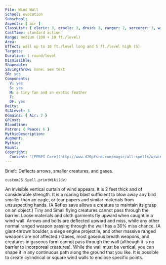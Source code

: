 ```yaml
---
File: Wind Wall
School: evocation
Subschool: 
Aspects: [ air ]
ClassList: { cleric: 3, oracle: 3, druid: 3, ranger: 2, sorcerer: 3, wizard: 3, summoner: 2, magus: 3, bloodrager: 3, shaman: 3, occultist: 3, spiritualist: 3, unchained summoner: 3 }
CastTime: standard action
Range: medium (100 + 10 ft./level)
Area: 
Effect: wall up to 10 ft./level long and 5 ft./level high (S)
Targets: 
Duration: 1 round/level
Dismissible: 
Shapeable: 
SavingThrow: none; see text
SR: yes
Components:
  V: yes
  S: yes
  M: a tiny fan and an exotic feather
  F: 
  DF: yes
Deity: 
SLALevel: 3
Domains: { Air: 2 }
GPCost: 
Bloodline: 
Patron: { Peace: 6 }
MythicDescription: 
Augment: 
Mythic: 
Haunt: 
Copyright:
  Content: "[PFRPG Core](http://www.d20pfsrd.com/magic/all-spells/w/wind-wall)"
---
```

Brief:: Deflects arrows, smaller creatures, and gases.

```dataviewjs
customJS.Spell.printWiki(dv)
```

An invisible vertical curtain of wind appears. It is 2 feet thick and of considerable strength. It is a roaring blast sufficient to blow away any bird smaller than an eagle, or tear papers and similar materials from unsuspecting hands. (A Reflex save allows a creature to maintain its grasp on an object.) Tiny and Small flying creatures cannot pass through the barrier. Loose materials and cloth garments fly upward when caught in a wind wall. Arrows and bolts are deflected upward and miss, while any other normal ranged weapon passing through the wall has a 30% miss chance. (A giant-thrown boulder, a siege engine projectile, and other massive ranged weapons are not affected.) Gases, most gaseous breath weapons, and creatures in gaseous form cannot pass through the wall (although it is no barrier to incorporeal creatures).  While the wall must be vertical, you can shape it in any continuous path along the ground that you like. It is possible to create cylindrical or square wind walls to enclose specific points.
